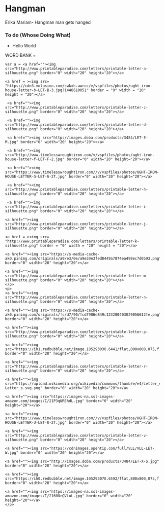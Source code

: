 # Hangman
Erika Mariam- Hangman man gets hanged 

### To do (Whose Doing What)
- Hello World
<html>
  <body>
   
   <p> WORD BANK = </p>
    
    var a = <a href=""><img src="http://www.printableparadise.com/letters/printable-letter-a-silhouette.png" border="0" width="20" height="20"></a>
  
    <a href = ><img src= "https://cdn3.volusion.com/swkxh.awrcc/v/vspfiles/photos/ught-iron-house-letter-b-LET-B-3.jpg?1448610051" border = "0" width = "20" height = "20"></a>
  
     <a href=""><img src="http://www.printableparadise.com/letters/printable-letter-c-silhouette.png" border="0" width="20" height="20"></a>
  
     <a href=""><img src="http://www.printableparadise.com/letters/printable-letter-d-silhouette.png" border="0" width="20" height="20"></a>
  
     <a href=""><img src="http://images.doba.com/products/3484/LET-E-M.jpg" border="0" width="20" height="20"></a>
  
     <a href=""><img src="http://www.timelesswroughtiron.com/v/vspfiles/photos/ught-iron-house-letter-f-LET-F-2.jpg" border="0" width="20" height="20"></a>
  
     <a href=""><img src="https://www.timelesswroughtiron.com//v/vspfiles/photos/UGHT-IRON-HOUSE-LETTER-G-LET-G-2T.jpg" border="0" width="20" height="20"></a>
  
     <a href=""><img src="http://www.printableparadise.com/letters/printable-letter-h-silhouette.png" border="0" width="20" height="20"></a>
  
     <a href=""><img src="http://www.printableparadise.com/letters/printable-letter-i-silhouette.png" border="0" width="20" height="20"></a>
   
    <a href=""><img src="http://www.printableparadise.com/letters/printable-letter-j-silhouette.png" border="0" width="20" height="20"></a>
  
    <a href = ><img src= "http://www.printableparadise.com/letters/printable-letter-k-silhouette.png" border = "0" width = "20" height = "20"></a>
  
    <a href=""><img src="https://s-media-cache-ak0.pinimg.com/originals/a9/e3/0e/a9e30e3fed8449a7874ea498ec7d0b93.png" border="0" width="20" height="20"></a>
  
    <a href=""><img src="http://www.printableparadise.com/letters/printable-letter-m-silhouette.png" border="0" width="20" height="20"></a>
    </p>
    <p>
    <a href=""><img src="http://www.printableparadise.com/letters/printable-letter-n-silhouette.png" border="0" width="20" height="20"></a>
  
    <a href=""><img src="https://s-media-cache-ak0.pinimg.com/originals/fc/d7/90/fcd7906e849c123200403029056612fe.png" border="0" width="20" height="20"></a>
  
    <a href=""><img src="http://www.printableparadise.com/letters/printable-letter-p-silhouette.png" border="0" width="20" height="20"></a>
  
    <a href=""><img src="https://ih1.redbubble.net/image.105293030.6441/flat,800x800,075,f.jpg" border="0" width="20" height="20"></a>
  
    <a href=""><img src="http://www.printableparadise.com/letters/printable-letter-r-silhouette.png" border="0" width="20" height="20"></a>
  
    <a href=""><img src="https://upload.wikimedia.org/wikipedia/commons/thumb/e/e4/Letter_s.svg/1200px-Letter_s.svg.png" border="0" width="20" height="20"></a>
  
    <a href=""><img src="https://images-na.ssl-images-amazon.com/images/I/21P3qUREhdL.jpg" border="0" width="20" height="20"></a>
  
    <a href=""><img src="https://www.timelesswroughtiron.com//v/vspfiles/photos/UGHT-IRON-HOUSE-LETTER-U-LET-U-2T.jpg" border="0" width="20" height="20"></a>
  
    <a href=""><img src="http://www.printableparadise.com/letters/printable-letter-v-silhouette.png" border="0" width="20" height="20"></a>
  
    <a href=""><img src="https://cdnimages.opentip.com/full/VLL/VLL-LET-W.jpg" border="0" width="20" height="20"></a>
  
    <a href=""><img src="http://images.doba.com/products/3484/LET-X-S.jpg" border="0" width="20" height="20"></a>
  
    <a href=""><img src="https://ih0.redbubble.net/image.105293078.6592/flat,800x800,075,f.jpg" border="0" width="20" height="20"></a>
  
    <a href=""><img src="https://images-na.ssl-images-amazon.com/images/I/21608rQVLuL.jpg" border="0" width="20" height="20"></a>
    </p>

  </body>
</html>
